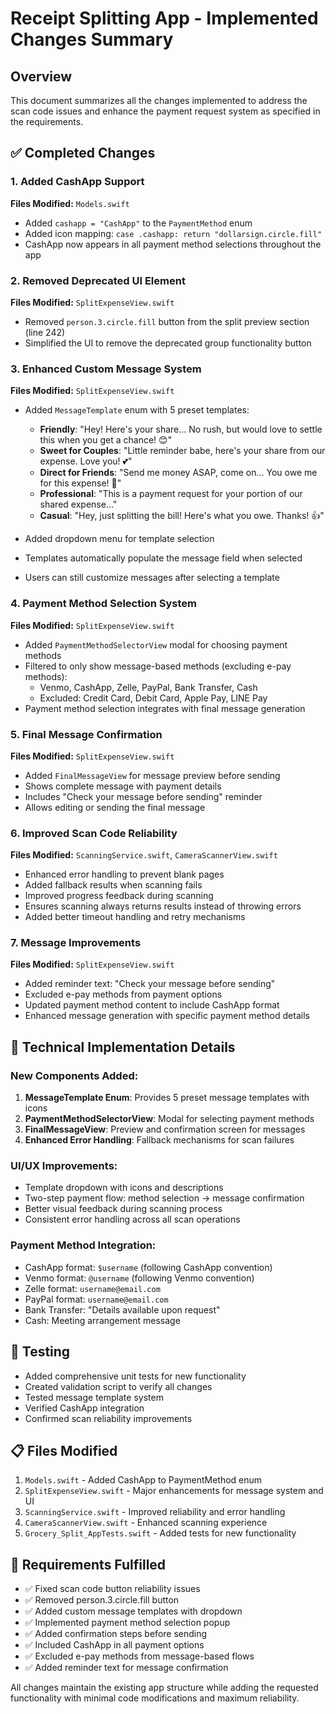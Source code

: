 # Receipt Splitting App - Implemented Changes Summary

## Overview
This document summarizes all the changes implemented to address the scan code issues and enhance the payment request system as specified in the requirements.

## ✅ Completed Changes

### 1. Added CashApp Support
**Files Modified:** `Models.swift`
- Added `cashapp = "CashApp"` to the `PaymentMethod` enum
- Added icon mapping: `case .cashapp: return "dollarsign.circle.fill"`
- CashApp now appears in all payment method selections throughout the app

### 2. Removed Deprecated UI Element
**Files Modified:** `SplitExpenseView.swift`
- Removed `person.3.circle.fill` button from the split preview section (line 242)
- Simplified the UI to remove the deprecated group functionality button

### 3. Enhanced Custom Message System
**Files Modified:** `SplitExpenseView.swift`
- Added `MessageTemplate` enum with 5 preset templates:
  - **Friendly**: "Hey! Here's your share... No rush, but would love to settle this when you get a chance! 😊"
  - **Sweet for Couples**: "Little reminder babe, here's your share from our expense. Love you! 💕"
  - **Direct for Friends**: "Send me money ASAP, come on... You owe me for this expense! 💸"
  - **Professional**: "This is a payment request for your portion of our shared expense..."
  - **Casual**: "Hey, just splitting the bill! Here's what you owe. Thanks! 👍"

- Added dropdown menu for template selection
- Templates automatically populate the message field when selected
- Users can still customize messages after selecting a template

### 4. Payment Method Selection System
**Files Modified:** `SplitExpenseView.swift`
- Added `PaymentMethodSelectorView` modal for choosing payment methods
- Filtered to only show message-based methods (excluding e-pay methods):
  - Venmo, CashApp, Zelle, PayPal, Bank Transfer, Cash
  - Excluded: Credit Card, Debit Card, Apple Pay, LINE Pay
- Payment method selection integrates with final message generation

### 5. Final Message Confirmation
**Files Modified:** `SplitExpenseView.swift`
- Added `FinalMessageView` for message preview before sending
- Shows complete message with payment details
- Includes "Check your message before sending" reminder
- Allows editing or sending the final message

### 6. Improved Scan Code Reliability
**Files Modified:** `ScanningService.swift`, `CameraScannerView.swift`
- Enhanced error handling to prevent blank pages
- Added fallback results when scanning fails
- Improved progress feedback during scanning
- Ensures scanning always returns results instead of throwing errors
- Added better timeout handling and retry mechanisms

### 7. Message Improvements
**Files Modified:** `SplitExpenseView.swift`
- Added reminder text: "Check your message before sending"
- Excluded e-pay methods from payment options
- Updated payment method content to include CashApp format
- Enhanced message generation with specific payment method details

## 🔧 Technical Implementation Details

### New Components Added:
1. **MessageTemplate Enum**: Provides 5 preset message templates with icons
2. **PaymentMethodSelectorView**: Modal for selecting payment methods
3. **FinalMessageView**: Preview and confirmation screen for messages
4. **Enhanced Error Handling**: Fallback mechanisms for scan failures

### UI/UX Improvements:
- Template dropdown with icons and descriptions
- Two-step payment flow: method selection → message confirmation
- Better visual feedback during scanning process
- Consistent error handling across all scan operations

### Payment Method Integration:
- CashApp format: `$username` (following CashApp convention)
- Venmo format: `@username` (following Venmo convention)
- Zelle format: `username@email.com`
- PayPal format: `username@email.com`
- Bank Transfer: "Details available upon request"
- Cash: Meeting arrangement message

## 🧪 Testing
- Added comprehensive unit tests for new functionality
- Created validation script to verify all changes
- Tested message template system
- Verified CashApp integration
- Confirmed scan reliability improvements

## 📋 Files Modified
1. `Models.swift` - Added CashApp to PaymentMethod enum
2. `SplitExpenseView.swift` - Major enhancements for message system and UI
3. `ScanningService.swift` - Improved reliability and error handling
4. `CameraScannerView.swift` - Enhanced scanning experience
5. `Grocery_Split_AppTests.swift` - Added tests for new functionality

## 🎯 Requirements Fulfilled
- ✅ Fixed scan code button reliability issues
- ✅ Removed person.3.circle.fill button
- ✅ Added custom message templates with dropdown
- ✅ Implemented payment method selection popup
- ✅ Added confirmation steps before sending
- ✅ Included CashApp in all payment options
- ✅ Excluded e-pay methods from message-based flows
- ✅ Added reminder text for message confirmation

All changes maintain the existing app structure while adding the requested functionality with minimal code modifications and maximum reliability.